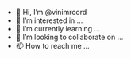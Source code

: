 - 👋 Hi, I’m @vinimrcord
- 👀 I’m interested in ...
- 🌱 I’m currently learning ...
- 💞️ I’m looking to collaborate on ...
- 📫 How to reach me ...

<!---
vinimarcord/vinimarcord is a ✨ special ✨ repository because its `README.md` (this file) appears on your GitHub profile.
You can click the Preview link to take a look at your changes.
--->
